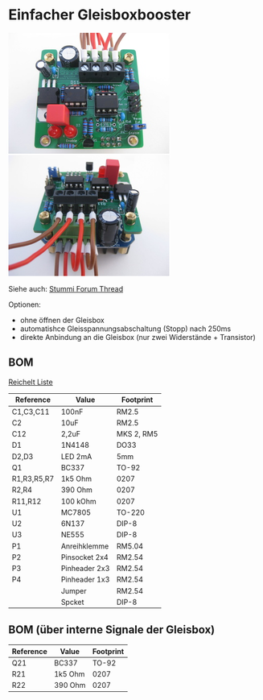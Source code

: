 Einfacher Gleisboxbooster
=========================

[![alt text](https://github.com/GBert/misc/raw/master/booster-link/pictures/ibt2-link_01_s.jpg "Einfach Booster I")](https://github.com/GBert/misc/raw/master/booster-link/pictures/ibt2-link_01.jpg)[![alt text](https://github.com/GBert/misc/raw/master/booster-link/pictures/ibt2-link_02_s.jpg "Einfach Booster II")](https://github.com/GBert/misc/raw/master/booster-link/pictures/ibt2-link_02.jpg)

Siehe auch:
[Stummi Forum Thread](https://stummiforum.de/viewtopic.php?f=7&t=160368&start=50#p1859777)

Optionen:
- ohne öffnen der Gleisbox 
- automatishce Gleisspannungsabschaltung (Stopp) nach 250ms
- direkte Anbindung an die Gleisbox (nur zwei Widerstände + Transistor)



BOM
---
[Reichelt Liste](https://www.reichelt.de/my/1491385)

|Reference	| Value		| Footprint	|
|---------------|---------------|---------------|
|C1,C3,C11	|100nF		|RM2.5		|
|C2		|10uF		|RM2.5		|
|C12		|2,2uF		|MKS 2, RM5	|
|D1		|1N4148		|DO33		|
|D2,D3		|LED 2mA	|5mm		|
|Q1		|BC337		|TO-92		|
|R1,R3,R5,R7	|1k5 Ohm	|0207		|
|R2,R4		|390 Ohm	|0207		|
|R11,R12	|100 kOhm	|0207		|
|U1		|MC7805		|TO-220		|
|U2		|6N137		|DIP-8		|
|U3		|NE555		|DIP-8		|
|P1		|Anreihklemme	|RM5.04		|
|P2		|Pinsocket 2x4	|RM2.54		|
|P3		|Pinheader 2x3	|RM2.54		|
|P4		|Pinheader 1x3	|RM2.54		|
|		|Jumper		|RM2.54		|
|		|Spcket		|DIP-8		|


BOM (über interne Signale der Gleisbox)
---------------------------------------
|Reference	| Value		| Footprint	|
|---------------|---------------|---------------|
|Q21		|BC337		|TO-92		|
|R21		|1k5 Ohm	|0207		|
|R22		|390 Ohm	|0207		|


